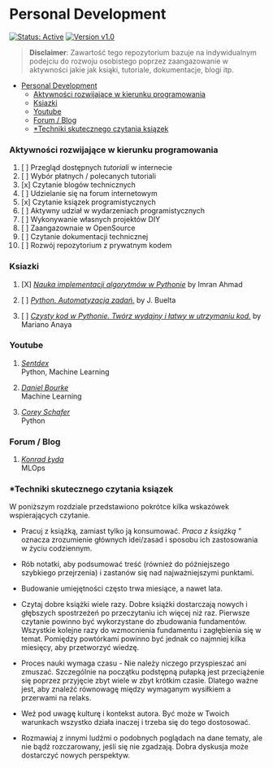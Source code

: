 # Personal Development

[![Status: Active](https://img.shields.io/badge/Status-Active-brightgreen)](https://github.com/PiotrG1996/PiotrG1996/lifetime-goals)
[![Version v1.0](https://img.shields.io/badge/Version-1.0-blue)](https://github.com/PiotrG1996/PiotrG1996/lifetime-goals)

> **Disclaimer**: Zawartość tego repozytorium bazuje na indywidualnym podejciu do rozwoju osobistego poprzez zaangazowanie w aktywności jakie jak ksiąki, tutoriale, dokumentacje, blogi itp.  



- [Personal Development](#personal-development)
    - [Aktywności rozwijające w kierunku programowania](#aktywności-rozwijające-w-kierunku-programowania)
    - [Ksiazki](#ksiazki)
    - [Youtube](#youtube)
    - [Forum / Blog](#forum--blog)
    - [*Techniki skutecznego czytania ksiązek](#techniki-skutecznego-czytania-ksiązek)

### Aktywności rozwijające w kierunku programowania

   1. [ ] Przegląd dostępnych <i>tutoriali</i> w internecie
   2. [ ] Wybór płatnych / polecanych tutoriali 
   3. [x] Czytanie blogów technicznych
   4. [ ] Udzielanie się na forum internetowym
   5. [x] Czytanie ksiązek programistycznych
   6. [ ] Aktywny udział w wydarzeniach programistycznych
   7. [ ] Wykonywanie własnych projektów DIY
   8. [ ] Zaangazownaie w OpenSource
   9. [ ] Czytanie dokumentacji technicznej
   10. [ ] Rozwój repozytorium z prywatnym kodem



### Ksiazki

1. [X] [*Nauka implementacji algorytmów w Pythonie*](https://helion.pl/ksiazki/40-algorytmow-ktore-powinien-znac-kazdy-programista-nauka-implementacji-algorytmow-w-pythonie-imran-ahmad,40algo.htm#format/d) by Imran Ahmad
   <br>

2. [ ] [*Python. Automatyzacja zadań.*]() by J. Buelta
   <br>

3. [ ] [*Czysty kod w Pythonie. Twórz wydajny i łatwy w utrzymaniu kod.*]() by Mariano Anaya
   <br>

### Youtube

1. [*Sentdex*](https://www.youtube.com/c/sentdex)
   <br>
    Python, Machine Learning

2. [*Daniel Bourke*](https://www.youtube.com/channel/UCr8O8l5cCX85Oem1d18EezQ/)
   <br>
   Machine Learning

3. [*Corey Schafer*](https://www.youtube.com/c/Coreyms)
   <br>
   Python

### Forum / Blog

1. [*Konrad Łyda*](https://bulldogjob.pl/readme/automatyzacja-w-obszarze-machine-learning-dzieki-mlops)
   <br>
    MLOps


  

### *Techniki skutecznego czytania ksiązek 

W poniższym rozdziale przedstawiono pokrótce kilka wskazówek wspierających czytanie.

- Pracuj z książką, zamiast tylko ją konsumować. *Praca z książką "* oznacza zrozumienie głównych idei/zasad i sposobu ich zastosowania w życiu codziennym.

- Rób notatki, aby podsumować treść (również do późniejszego szybkiego przejrzenia) i zastanów się nad najważniejszymi punktami.

- Budowanie umiejętności często trwa miesiące, a nawet lata.
  
- Czytaj dobre książki wiele razy. Dobre książki dostarczają nowych i głębszych spostrzeżeń po przeczytaniu ich więcej niż raz. Pierwsze czytanie powinno być wykorzystane do zbudowania fundamentów. Wszystkie kolejne razy do wzmocnienia fundamentu i zagłębienia się w temat. Pomiędzy powtórkami powinno być jednak co najmniej kilka miesięcy, aby przetworzyć wiedzę.

- Proces nauki wymaga czasu - Nie należy niczego przyspieszać ani zmuszać. Szczególnie na początku podstępną pułapką jest przeciążenie się poprzez przyjęcie zbyt wiele w zbyt krótkim czasie. Dlatego ważne jest, aby znaleźć równowagę między wymaganym wysiłkiem a przerwami na relaks.

- Weź pod uwagę kulturę i kontekst autora. Być może w Twoich warunkach wszystko działa inaczej i trzeba się do tego dostosować.

- Rozmawiaj z innymi ludźmi o podobnych poglądach na dane tematy, ale nie bądź rozczarowany, jeśli się nie zgadzają. Dobra dyskusja może dostarczyć nowych perspektyw.


